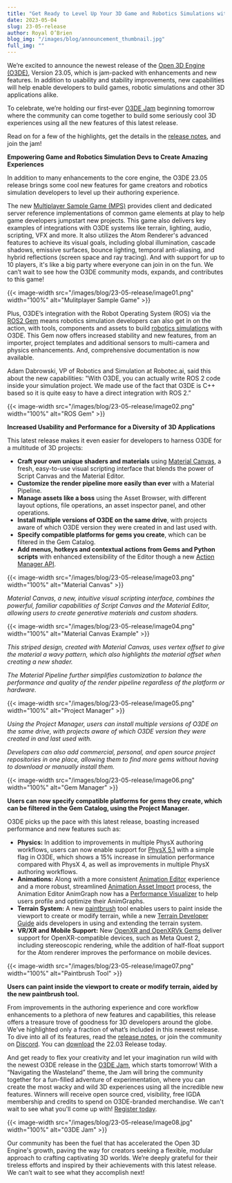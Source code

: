 ```yaml
---
title: "Get Ready to Level Up Your 3D Game and Robotics Simulations with Open 3D Engine Version 23.05 and Join the O3DE Jam for Creative Fun"
date: 2023-05-04
slug: 23-05-release
author: Royal O’Brien
blog_img: "/images/blog/announcement_thumbnail.jpg"
full_img: ""
---
```


We’re excited to announce the newest release of the [Open 3D Engine (O3DE)](https://www.o3de.org/), Version 23.05, which is jam-packed with enhancements and new features. In addition to usability and stability improvements, new capabilities will help enable developers to build games, robotic simulations and other 3D applications alike.

To celebrate, we’re holding our first-ever [O3DE Jam](https://o3d.foundation/blog/calling-all-open-source-3d-developers-lets-jam-in-the-wasteland/) beginning tomorrow where the community can come together to build some seriously cool 3D experiences using all the new features of this latest release.

Read on for a few of the highlights, get the details in the [release notes](https://www.o3de.org/docs/release-notes/2305-0-release-notes), and join the jam!

**Empowering Game and Robotics Simulation Devs to Create Amazing Experiences**

In addition to many enhancements to the core engine, the O3DE 23.05 release brings some cool new features for game creators and robotics simulation developers to level up their authoring experience. 

The new [Multiplayer Sample Game (MPS)](https://github.com/o3de/o3de-multiplayersample) provides client and dedicated server reference implementations of common game elements at play to help game developers jumpstart new projects. This game also delivers key examples of integrations with O3DE systems like terrain, lighting, audio, scripting, VFX and more. It also utilizes the Atom Renderer's advanced features to achieve its visual goals, including global illumination, cascade shadows, emissive surfaces, bounce lighting, temporal anti-aliasing, and hybrid reflections (screen space and ray tracing). And with support for up to 10 players, it's like a big party where everyone can join in on the fun. We can’t wait to see how the O3DE community mods, expands, and contributes to this game!

{{< image-width src="/images/blog/23-05-release/image01.png" width="100%" alt="Mulitplayer Sample Game" >}}

Plus, O3DE’s integration with the Robot Operating System (ROS) via the [ROS2 Gem](https://github.com/o3de/o3de-extras/tree/development/Gems/ROS2) means robotics simulation developers can also get in on the action, with tools, components and assets to build [robotics simulations](https://development--o3deorg.netlify.app/docs/user-guide/interactivity/robotics/overview/) with O3DE. This Gem now offers increased stability and new features, from an importer, project templates and additional sensors to multi-camera and physics enhancements. And, comprehensive documentation is now available.

Adam Dabrowski, VP of Robotics and Simulation at Robotec.ai, said this about the new capabilities: "With O3DE, you can actually write ROS 2 code inside your simulation project. We made use of the fact that O3DE is C++ based so it is quite easy to have a direct integration with ROS 2.”

{{< image-width src="/images/blog/23-05-release/image02.png" width="100%" alt="ROS Gem" >}}

**Increased Usability and Performance for a Diversity of 3D Applications**

This latest release makes it even easier for developers to harness O3DE for a multitude of 3D projects:

*	**Craft your own unique shaders and materials** using [Material Canvas](https://github.com/o3de/sig-graphics-audio/issues/51), a fresh, easy-to-use visual scripting interface that blends the power of Script Canvas and the Material Editor. 
*	**Customize the render pipeline more easily than ever** with a Material Pipeline.
*	**Manage assets like a boss** using the Asset Browser, with different layout options, file operations, an asset inspector panel, and other operations.
*	**Install multiple versions of O3DE on the same drive**, with projects aware of which O3DE version they were created in and last used with.
*	**Specify compatible platforms for gems you create**, which can be filtered in the Gem Catalog.
*	**Add menus, hotkeys and contextual actions from Gems and Python scripts** with enhanced extensibility of the Editor though a new [Action Manager API](https://www.o3de.org/docs/user-guide/action-manager/).

{{< image-width src="/images/blog/23-05-release/image03.png" width="100%" alt="Material Canvas" >}}

*Material Canvas, a new, intuitive visual scripting interface, combines the powerful, familiar capabilities of Script Canvas and the Material Editor, allowing users to create generative materials and custom shaders.*

{{< image-width src="/images/blog/23-05-release/image04.png" width="100%" alt="Material Canvas Example" >}}

*This striped design, created with Material Canvas, uses vertex offset to give the material a wavy pattern, which also highlights the material offset when creating a new shader.* 

*The Material Pipeline further simplifies customization to balance the performance and quality of the render pipeline regardless of the platform or hardware.*

{{< image-width src="/images/blog/23-05-release/image05.png" width="100%" alt="Project Manager" >}}

*Using the Project Manager, users can install multiple versions of O3DE on the same drive, with projects aware of which O3DE version they were created in and last used with.* 

*Developers can also add commercial, personal, and open source project repositories in one place, allowing them to find more gems without having to download or manually install them.*

{{< image-width src="/images/blog/23-05-release/image06.png" width="100%" alt="Gem Manager" >}}

**Users can now specify compatible platforms for gems they create, which can be filtered in the Gem Catalog, using the Project Manager.**

O3DE picks up the pace with this latest release, boasting increased performance and new features such as:

* **Physics:** In addition to improvements in multiple PhysX authoring workflows, users can now enable support for [PhysX 5.1](https://github.com/o3de/o3de/issues/13624) with a simple flag in O3DE, which shows a 15% increase in simulation performance compared with PhysX 4, as well as improvements in multiple PhysX authoring workflows.
* **Animations:** Along with a more consistent [Animation Editor](https://github.com/o3de/o3de/issues/10666) experience and a more robust, streamlined [Animation Asset Import](https://github.com/o3de/o3de/issues/12387) process, the Animation Editor AnimGraph now has a [Performance Visualizer](https://github.com/o3de/o3de/pull/13490) to help users profile and optimize their AnimGraphs.
* **Terrain System:** A new [paintbrush](https://www.o3de.org/docs/user-guide/components/reference/paintbrush/paintbrush/) tool enables users to paint inside the viewport to create or modify terrain, while a new [Terrain Developer Guide](https://www.o3de.org/docs/user-guide/visualization/environments/terrain/terrain-developer-guide/) aids developers in using and extending the terrain system.
* **VR/XR and Mobile Support:** New [OpenXR and OpenXRVk Gems](https://github.com/o3de/o3de/issues/12372) deliver support for OpenXR-compatible devices, such as Meta Quest 2, including stereoscopic rendering, while the addition of half-float support for the Atom renderer improves the performance on mobile devices.

{{< image-width src="/images/blog/23-05-release/image07.png" width="100%" alt="Paintbrush Tool" >}}

**Users can paint inside the viewport to create or modify terrain, aided by the new paintbrush tool.** 

From improvements in the authoring experience and core workflow enhancements to a plethora of new features and capabilities, this release offers a treasure trove of goodness for 3D developers around the globe. We’ve highlighted only a fraction of what’s included in this newest release. To dive into all of its features, read the [release notes](https://www.o3de.org/docs/release-notes/22-10-0/), or join the community on [Discord](https://bit.ly/o3deDiscord). You can [download](https://www.o3de.org/download/) the 22.03 Release today. 

And get ready to flex your creativity and let your imagination run wild with the newest O3DE release in the [O3DE Jam](https://o3d.foundation/blog/calling-all-open-source-3d-developers-lets-jam-in-the-wasteland/), which starts tomorrow! With a “Navigating the Wasteland” theme, the Jam will bring the community together for a fun-filled adventure of experimentation, where you can create the most wacky and wild 3D experiences using all the incredible new features. Winners will receive open source cred, visibility, free IGDA membership and credits to spend on O3DE-branded merchandise. We can't wait to see what you'll come up with! [Register today](https://itch.io/jam/o3de-jam).

{{< image-width src="/images/blog/23-05-release/image08.jpg" width="100%" alt="03DE Jam" >}}

Our community has been the fuel that has accelerated the Open 3D Engine's growth, paving the way for creators seeking a flexible, modular approach to crafting captivating 3D worlds. We’re deeply grateful for their tireless efforts and inspired by their achievements with this latest release. We can’t wait to see what they accomplish next!